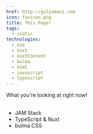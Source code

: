```yaml
---
href: http://gulyamani.com
icon: favicon.png
title: This Page!
tags:
  - static
technologies:
  - vue
  - nuxt
  - nuxtContent
  - bulma
  - html
  - javascript
  - typescript
---
```

What you're looking at right now!
<br></br>
- JAM Stack
- TypeScript & Nuxt
- bulma CSS